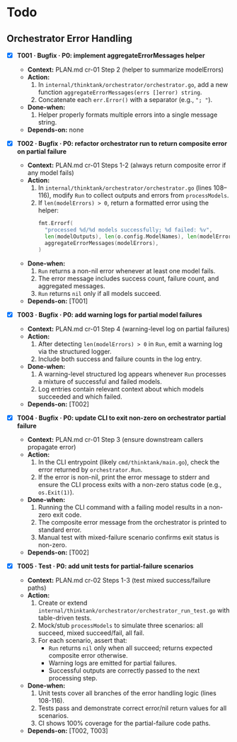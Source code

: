 # Todo

## Orchestrator Error Handling

- [x] **T001 · Bugfix · P0: implement aggregateErrorMessages helper**
    - **Context:** PLAN.md cr-01 Step 2 (helper to summarize modelErrors)
    - **Action:**
        1. In `internal/thinktank/orchestrator/orchestrator.go`, add a new function `aggregateErrorMessages(errs []error) string`.
        2. Concatenate each `err.Error()` with a separator (e.g., `"; "`).
    - **Done-when:**
        1. Helper properly formats multiple errors into a single message string.
    - **Depends-on:** none

- [x] **T002 · Bugfix · P0: refactor orchestrator run to return composite error on partial failure**
    - **Context:** PLAN.md cr-01 Steps 1-2 (always return composite error if any model fails)
    - **Action:**
        1. In `internal/thinktank/orchestrator/orchestrator.go` (lines 108–116), modify `Run` to collect outputs and errors from `processModels`.
        2. If `len(modelErrors) > 0`, return a formatted error using the helper:
           ```go
           fmt.Errorf(
             "processed %d/%d models successfully; %d failed: %v",
             len(modelOutputs), len(o.config.ModelNames), len(modelErrors),
             aggregateErrorMessages(modelErrors),
           )
           ```
    - **Done-when:**
        1. `Run` returns a non-nil error whenever at least one model fails.
        2. The error message includes success count, failure count, and aggregated messages.
        3. `Run` returns `nil` only if all models succeed.
    - **Depends-on:** [T001]

- [x] **T003 · Bugfix · P0: add warning logs for partial model failures**
    - **Context:** PLAN.md cr-01 Step 4 (warning-level log on partial failures)
    - **Action:**
        1. After detecting `len(modelErrors) > 0` in `Run`, emit a warning log via the structured logger.
        2. Include both success and failure counts in the log entry.
    - **Done-when:**
        1. A warning-level structured log appears whenever `Run` processes a mixture of successful and failed models.
        2. Log entries contain relevant context about which models succeeded and which failed.
    - **Depends-on:** [T002]

- [x] **T004 · Bugfix · P0: update CLI to exit non-zero on orchestrator partial failure**
    - **Context:** PLAN.md cr-01 Step 3 (ensure downstream callers propagate error)
    - **Action:**
        1. In the CLI entrypoint (likely `cmd/thinktank/main.go`), check the error returned by `orchestrator.Run`.
        2. If the error is non-nil, print the error message to stderr and ensure the CLI process exits with a non-zero status code (e.g., `os.Exit(1)`).
    - **Done-when:**
        1. Running the CLI command with a failing model results in a non-zero exit code.
        2. The composite error message from the orchestrator is printed to standard error.
        3. Manual test with mixed-failure scenario confirms exit status is non-zero.
    - **Depends-on:** [T002]

- [x] **T005 · Test · P0: add unit tests for partial-failure scenarios**
    - **Context:** PLAN.md cr-02 Steps 1-3 (test mixed success/failure paths)
    - **Action:**
        1. Create or extend `internal/thinktank/orchestrator/orchestrator_run_test.go` with table-driven tests.
        2. Mock/stub `processModels` to simulate three scenarios: all succeed, mixed succeed/fail, all fail.
        3. For each scenario, assert that:
           - `Run` returns `nil` only when all succeed; returns expected composite error otherwise.
           - Warning logs are emitted for partial failures.
           - Successful outputs are correctly passed to the next processing step.
    - **Done-when:**
        1. Unit tests cover all branches of the error handling logic (lines 108-116).
        2. Tests pass and demonstrate correct error/nil return values for all scenarios.
        3. CI shows 100% coverage for the partial-failure code paths.
    - **Depends-on:** [T002, T003]

